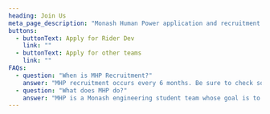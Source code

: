 ```yaml
---
heading: Join Us
meta_page_description: "Monash Human Power application and recruitment page"
buttons:
  - buttonText: Apply for Rider Dev
    link: ""
  - buttonText: Apply for other teams
    link: ""
FAQs:
  - question: "When is MHP Recruitment?"
    answer: "MHP recruitment occurs every 6 months. Be sure to check social media and this website for updates."
  - question: "What does MHP do?"
    answer: "MHP is a Monash engineering student team whose goal is to produce the fastest human powered vehicle in the world."
---
```

